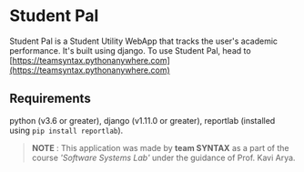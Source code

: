 # Student Pal

Student Pal is a Student Utility WebApp that tracks the user's academic performance. It's built using django. To use Student Pal, head to [https://teamsyntax.pythonanywhere.com](https://teamsyntax.pythonanywhere.com)

## Requirements

python (v3.6 or greater), django (v1.11.0 or greater), reportlab (installed using `pip install reportlab`).

>**NOTE** : This application was made by **team SYNTAX** as a part of the course _'Software Systems Lab'_ under the guidance of Prof. Kavi Arya. 

